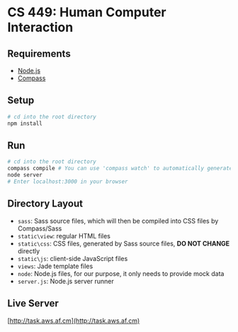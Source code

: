 # CS 449: Human Computer Interaction

## Requirements
- [Node.js](http://nodejs.org/)
- [Compass](http://compass-style.org/)

## Setup
```bash
# cd into the root directory
npm install
```

## Run
```bash
# cd into the root directory
compass compile # You can use 'compass watch' to automatically generate .css files
node server
# Enter localhost:3000 in your browser
```

## Directory Layout
- `sass`: Sass source files, which will then be compiled into CSS files by Compass/Sass
- `static\view`: regular HTML files
- `static\css`: CSS files, generated by Sass source files, **DO NOT CHANGE** directly
- `static\js`: client-side JavaScript files
- `views`: Jade template files
- `node`: Node.js files, for our purpose, it only needs to provide mock data
- `server.js`: Node.js server runner

## Live Server
[http://task.aws.af.cm](http://task.aws.af.cm)
